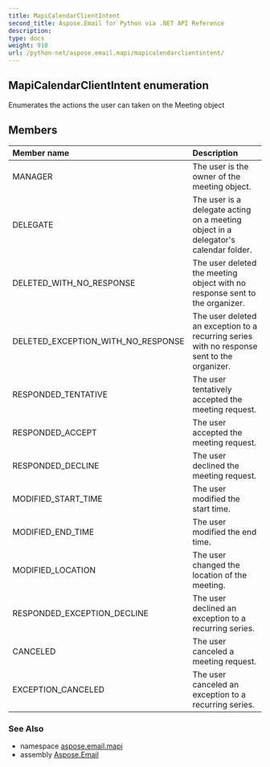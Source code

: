 ```yaml
---
title: MapiCalendarClientIntent
second_title: Aspose.Email for Python via .NET API Reference
description: 
type: docs
weight: 910
url: /python-net/aspose.email.mapi/mapicalendarclientintent/
---
```


## MapiCalendarClientIntent enumeration

Enumerates the actions the user can taken on the Meeting object

## Members
| Member name | Description |
| :- | :- |
|MANAGER|The user is the owner of the meeting object.|
|DELEGATE|The user is a delegate acting on a meeting object in a delegator's calendar folder.|
|DELETED_WITH_NO_RESPONSE|The user deleted the meeting object with no response sent to the organizer.|
|DELETED_EXCEPTION_WITH_NO_RESPONSE|The user deleted an exception to a recurring series with no response sent to the organizer.|
|RESPONDED_TENTATIVE|The user tentatively accepted the meeting request.|
|RESPONDED_ACCEPT|The user accepted the meeting request.|
|RESPONDED_DECLINE|The user declined the meeting request.|
|MODIFIED_START_TIME|The user modified the start time.|
|MODIFIED_END_TIME|The user modified the end time.|
|MODIFIED_LOCATION|The user changed the location of the meeting.|
|RESPONDED_EXCEPTION_DECLINE|The user declined an exception to a recurring series.|
|CANCELED|The user canceled a meeting request.|
|EXCEPTION_CANCELED|The user canceled an exception to a recurring series.|

### See Also

* namespace [aspose.email.mapi](/email/python-net/aspose.email.mapi/)
* assembly [Aspose.Email](/email/python-net/)


